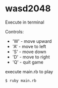 # wasd2048

Execute in terminal

Controls:
- 'W' - move upward
- 'A' - move to left
- 'S' - move down
- 'D' - move to right
- 'Q' - quit game

execute main.rb to play
```
$ ruby main.rb
```
